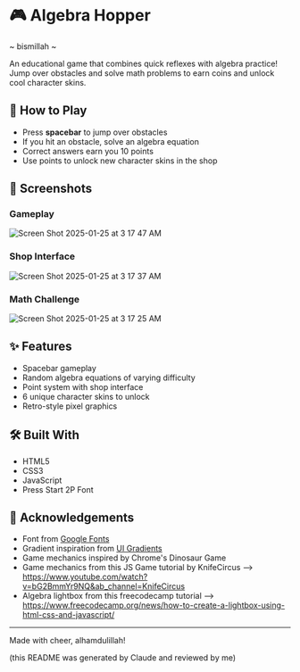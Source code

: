 # 🎮 Algebra Hopper
~ bismillah ~

An educational game that combines quick reflexes with algebra practice! Jump over obstacles and solve math problems to earn coins and unlock cool character skins.

## 🎯 How to Play
- Press **spacebar** to jump over obstacles
- If you hit an obstacle, solve an algebra equation
- Correct answers earn you 10 points
- Use points to unlock new character skins in the shop

## 📸 Screenshots
### Gameplay
![Screen Shot 2025-01-25 at 3 17 47 AM](https://github.com/user-attachments/assets/d398913d-d4dd-44fb-8ece-264daa992572)

### Shop Interface
![Screen Shot 2025-01-25 at 3 17 37 AM](https://github.com/user-attachments/assets/ff0f78d8-10c5-4bd6-b109-8574e58e3b92)

### Math Challenge
![Screen Shot 2025-01-25 at 3 17 25 AM](https://github.com/user-attachments/assets/87342013-fc22-40b8-921a-ff743337cb75)

## ✨ Features
- Spacebar gameplay
- Random algebra equations of varying difficulty
- Point system with shop interface
- 6 unique character skins to unlock
- Retro-style pixel graphics

## 🛠️ Built With
- HTML5
- CSS3
- JavaScript
- Press Start 2P Font

## 🙏 Acknowledgements
- Font from [Google Fonts](https://fonts.google.com)
- Gradient inspiration from [UI Gradients](https://uigradients.com)
- Game mechanics inspired by Chrome's Dinosaur Game
- Game mechanics from this JS Game tutorial by KnifeCircus --> https://www.youtube.com/watch?v=bG2BmmYr9NQ&ab_channel=KnifeCircus
- Algebra lightbox from this freecodecamp tutorial --> https://www.freecodecamp.org/news/how-to-create-a-lightbox-using-html-css-and-javascript/

---
Made with cheer, alhamdulillah!

(this README was generated by Claude and reviewed by me)
